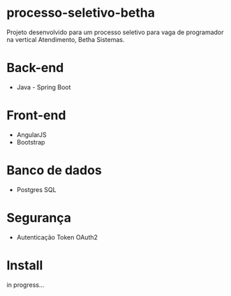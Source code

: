 # processo-seletivo-betha
Projeto desenvolvido para um processo seletivo para vaga de programador na vertical Atendimento, Betha Sistemas.

# Back-end
* Java - Spring Boot

# Front-end 
* AngularJS
* Bootstrap

# Banco de dados
* Postgres SQL

# Segurança
* Autenticação Token OAuth2

# Install

in progress...
